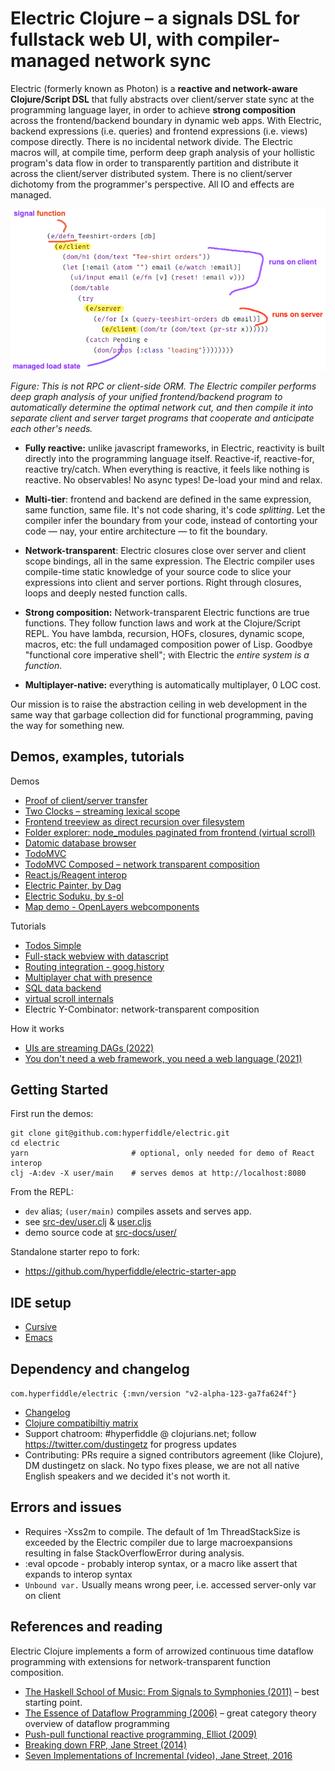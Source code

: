# Electric Clojure – a signals DSL for fullstack web UI, with compiler-managed network sync

Electric (formerly known as Photon) is a **reactive and network-aware Clojure/Script DSL** that fully abstracts over client/server state sync at the programming language layer, in order to achieve **strong composition** across the frontend/backend boundary in dynamic web apps. With Electric, backend expressions (i.e. queries) and frontend expressions (i.e. views) compose directly. There is no incidental network divide. The Electric macros will, at compile time, perform deep graph analysis of your hollistic program's data flow in order to transparently partition and distribute it across the client/server distributed system. There is no client/server dichotomy from the programmer's perspective. All IO and effects are managed.

![](docs/electric-explainer-5.png)

*Figure: This is not RPC or client-side ORM. The Electric compiler performs deep graph analysis of your unified frontend/backend program to automatically determine the optimal network cut, and then compile it into separate client and server target programs that cooperate and anticipate each other's needs.*


- **Fully reactive:** unlike javascript frameworks, in Electric, reactivity is built directly into the programming language itself. Reactive-if, reactive-for, reactive try/catch. When everything is reactive, it feels like nothing is reactive. No observables! No async types! De-load your mind and relax.


- **Multi-tier**: frontend and backend are defined in the same expression, same function, same file. It's not code sharing, it's code *splitting*. Let the compiler infer the boundary from your code, instead of contorting your code — nay, your entire architecture — to fit the boundary.


- **Network-transparent**: Electric closures close over server and client scope bindings, all in the same expression. The Electric compiler uses compile-time static knowledge of your source code to slice your expressions into client and server portions. Right through closures, loops and deeply nested function calls.


- **Strong composition:** Network-transparent Electric functions are true functions. They follow function laws and work at the Clojure/Script REPL. You have lambda, recursion, HOFs, closures, dynamic scope, macros, etc: the full undamaged composition power of Lisp. Goodbye "functional core imperative shell"; with Electric the *entire system is a function*.


- **Multiplayer-native:** everything is automatically multiplayer, 0 LOC cost.


Our mission is to raise the abstraction ceiling in web development in the same way that garbage collection did for functional programming, paving the way for something new.

## Demos, examples, tutorials

Demos

* [Proof of client/server transfer](https://gist.github.com/dustingetz/35f0e036283c49605f73917132931414)
* [Two Clocks – streaming lexical scope](https://gist.github.com/dustingetz/13c99420fe9bf75dd8178c1a633d3bbe)
* [Frontend treeview as direct recursion over filesystem](https://gist.github.com/dustingetz/89ca122af0175933042e481ee9aa59f8)
* [Folder explorer: node_modules paginated from frontend (virtual scroll)](https://gist.github.com/dustingetz/dd67a35d818e3a1bf6733147cf5cdea7)
* [Datomic database browser](https://github.com/hyperfiddle/electric-datomic-browser)
* [TodoMVC](https://gist.github.com/dustingetz/2c1916766be8a61baa39f9f88feafc44)
* [TodoMVC Composed – network transparent composition](https://gist.github.com/dustingetz/bba2aa18acc5de8d2685d3de23bad515)
* [React.js/Reagent interop](https://gist.github.com/dustingetz/9854d23037b55bfab3845539f3e66e02)
* [Electric Painter, by Dag](https://gist.github.com/dustingetz/d58a6134be310e05307ca0b586c30947)
* [Electric Soduku, by s-ol](https://github.com/s-ol/electric-sudoku)
* [Map demo - OpenLayers webcomponents](https://twitter.com/tatut/status/1625192601354641408)

Tutorials

* [Todos Simple](https://github.com/hyperfiddle/electric/blob/master/src-docs/user/demo_todos_simple.cljc)
* [Full-stack webview with datascript](https://github.com/hyperfiddle/electric/blob/master/src-docs/user/demo_webview.cljc)
* [Routing integration - goog.history](https://github.com/hyperfiddle/electric/blob/master/src/contrib/electric_goog_history.cljc)
* [Multiplayer chat with presence](https://gist.github.com/dustingetz/3e0761f51137cbf945b701c3ce9e3c74)
* [SQL data backend](https://gist.github.com/dustingetz/1960436eb4044f65ddfcfce3ee0641b7)
* [virtual scroll internals](https://github.com/hyperfiddle/electric/blob/master/src-docs/user/demo_virtual_scroll.cljc)
* Electric Y-Combinator: network-transparent composition

How it works
* [UIs are streaming DAGs (2022)](https://hyperfiddle.notion.site/UIs-are-streaming-DAGs-e181461681a8452bb9c7a9f10f507991)
* [You don't need a web framework, you need a web language (2021)](https://hyperfiddle.notion.site/Reactive-Clojure-You-don-t-need-a-web-framework-you-need-a-web-language-44b5bfa526be4af282863f34fa1cfffc)

## Getting Started

First run the demos:

```shell
git clone git@github.com:hyperfiddle/electric.git
cd electric
yarn                       # optional, only needed for demo of React interop
clj -A:dev -X user/main    # serves demos at http://localhost:8080
```

From the REPL:
* `dev` alias; `(user/main)` compiles assets and serves app. 
* see [src-dev/user.clj](https://github.com/hyperfiddle/electric/blob/master/src-dev/user.clj) & [user.cljs](https://github.com/hyperfiddle/electric/blob/master/src-dev/user.cljs)
* demo source code at [src-docs/user/](https://github.com/hyperfiddle/electric/tree/master/src-docs/user)

Standalone starter repo to fork: 
* https://github.com/hyperfiddle/electric-starter-app

## IDE setup
* [Cursive](docs/ide_cursive.md)
* [Emacs](docs/ide_emacs.md)
<!-- * [Calva](docs/ide_calva.md) – todo fix -->

## Dependency and changelog

`com.hyperfiddle/electric {:mvn/version "v2-alpha-123-ga7fa624f"}`

* [Changelog](docs/CHANGELOG.md)
* [Clojure compatibiltiy matrix](docs/clojure-compat-matrix.md)
* Support chatroom: #hyperfiddle @ clojurians.net; follow https://twitter.com/dustingetz for progress updates
* Contributing: PRs require a signed contributors agreement (like Clojure), DM dustingetz on slack. No typo fixes please, we are not all native English speakers and we decided it's not worth it.

## Errors and issues
* Requires -Xss2m to compile. The default of 1m ThreadStackSize is exceeded by the Electric compiler due to large macroexpansions resulting in false StackOverflowError during analysis.
* :eval opcode - probably interop syntax, or a macro like assert that expands to interop syntax
* `Unbound var.` Usually means wrong peer, i.e. accessed server-only var on client

## References and reading

Electric Clojure implements a form of arrowized continuous time dataflow programming with extensions for network-transparent function composition.

* [The Haskell School of Music: From Signals to Symphonies (2011)](https://www.amazon.com/Haskell-School-Music-Signals-Symphonies/dp/1108416756) – best starting point.
* [The Essence of Dataflow Programming (2006)](http://cs.ioc.ee/~tarmo/papers/essence.pdf) – great category theory overview of dataflow programming
* [Push-pull functional reactive programming, Elliot (2009)](http://conal.net/papers/push-pull-frp/)
* [Breaking down FRP, Jane Street (2014)](https://blog.janestreet.com/breaking-down-frp/)
* [Seven Implementations of Incremental (video), Jane Street, 2016](https://www.youtube.com/watch?v=G6a5G5i4gQU)
